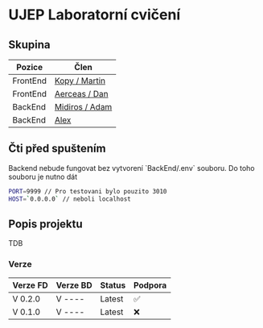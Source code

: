 <h1> UJEP Laboratorní cvičení </h1>

<h2> Skupina </h2>
<p align="center">

| Pozice | Člen |
|---------|--------|
| FrontEnd | <a href="https://github.com/kopytkg">Kopy / Martin</a> | 
| FrontEnd | <a href="https://github.com/DanielRiha8906">Aerceas / Dan</a> |  
| BackEnd  | <a href="https://github.com/Midiros">Midiros / Adam</a> |
| BackEnd | <a href="https://github.com/Bumross"> Alex </a> |

</p>

<h2> Čti před spuštením </h2>
Backend nebude fungovat bez vytvorení `BackEnd/.env` souboru.
Do toho souboru je nutno dát

```bash
PORT=9999 // Pro testovani bylo pouzito 3010
HOST=`0.0.0.0` // neboli localhost
```


<h2> Popis projektu </h2>

<p>

TDB
</p>

<h3>
 Verze
</h3>

| Verze FD | Verze BD | Status | Podpora |
| --- | --- | -----| ---- |
|  V 0.2.0 | V ---- | Latest | :white_check_mark: | 
|  V 0.1.0 | V ---- | Latest | :x: | 
